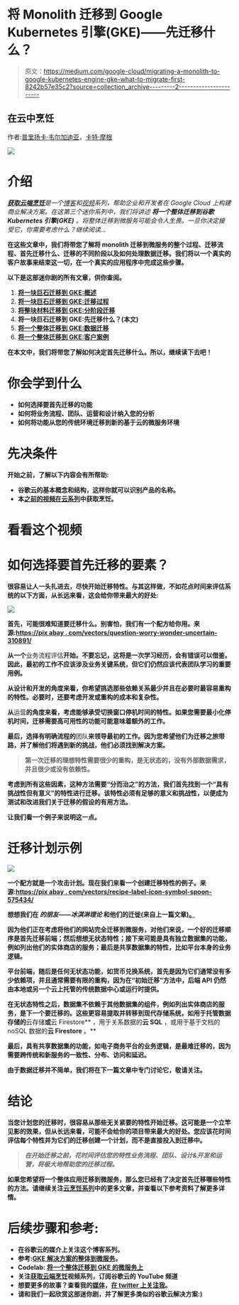 # 将 Monolith 迁移到 Google Kubernetes 引擎(GKE)——先迁移什么？

> 原文：<https://medium.com/google-cloud/migrating-a-monolith-to-google-kubernetes-engine-gke-what-to-migrate-first-8242b57e35c2?source=collection_archive---------2----------------------->

## 在云中烹饪

作者:[普里扬卡·韦尔加迪亚](https://twitter.com/pvergadia)，[卡特·摩根](https://twitter.com/carterthecomic)

![](img/c4bcbde49cdae22ad3e3f5c644ded927.png)

# 介绍

*[***获取云端烹饪***](/@pvergadia/get-cooking-in-cloud-an-introduction-5b3b90de534e)*是一个[博客](/@pvergadia/get-cooking-in-cloud-an-introduction-5b3b90de534e)和[视频](https://www.youtube.com/playlist?list=PLIivdWyY5sqIOyeovvRapCjXCZykZMLAe)系列，帮助企业和开发者在 Google Cloud 上构建商业解决方案。在这第三个迷你系列中，我们将讲述 ***将一个整体迁移到谷歌 Kubernetes 引擎(GKE)*** 。将整体迁移到微服务可能会令人生畏。一旦你决定接受它，你需要考虑什么？继续阅读…**

**在这些文章中，我们将带您了解将 monolith 迁移到微服务的整个过程、迁移流程、首先迁移什么、迁移的不同阶段以及如何处理数据迁移。我们将以一个真实的客户故事来结束这一切，在一个真实的应用程序中完成这些步骤。**

**以下是这部迷你剧的所有文章，供你查阅。**

1.  **[将一块巨石迁移到 GKE:概述](/google-cloud/migrating-a-monolith-to-google-kubernetes-engine-an-overview-785f2cbe5c62)**
2.  **[将一块巨石迁移到 GKE:迁移过程](/google-cloud/migrating-a-monolith-to-google-kubernetes-engine-gke-migration-process-2de2f51986a2)**
3.  **[将整块材料迁移到 GKE:分阶段迁移](/google-cloud/migrating-a-monolith-to-google-kubernetes-engine-gke-migrate-in-stages-7286ec26689c)**
4.  **将一块巨石迁移到 GKE:先迁移什么？(本文)**
5.  **[将一个整体迁移到 GKE:数据迁移](/google-cloud/migrating-a-monolith-to-google-kubernetes-engine-gke-data-migration-ef8ebccef6b0)**
6.  **[将一个整体迁移到 GKE:客户案例](/google-cloud/migrating-a-monolith-to-google-kubernetes-engine-gke-customer-story-c35c320325eb)**

**在本文中，我们将带您了解如何决定首先迁移什么。所以，继续读下去吧！**

# **你会学到什么**

*   **如何选择要首先迁移的功能**
*   **如何将业务流程、团队、运营和设计纳入您的分析**
*   **如何将功能从您的传统环境迁移到新的基于云的微服务环境**

# **先决条件**

**开始之前，了解以下内容会有所帮助:**

*   **谷歌云的基本概念和结构，这样你就可以识别产品的名称。**
*   **本[之前的视频在云系列](/@pvergadia/get-cooking-in-cloud-an-introduction-5b3b90de534e)中获取烹饪。**

# **看看这个视频**

# **如何选择要首先迁移的要素？**

**很容易让人一头扎进去，尽快开始迁移特性。与其这样做，不如花点时间来评估系统的以下方面，从长远来看，这会给你带来最大的好处:**

**![](img/072d1498a87e70af3944e155571fcfea.png)**

**首先，可能很难知道要迁移什么。别害怕，我们有一个配方给你用。来源:[https://pix abay . com/vectors/question-worry-wonder-uncertain-310891/](https://pixabay.com/vectors/question-worry-wonder-unsure-310891/)**

**从一个**业务流程评估**开始。不要忘记，这将是一次学习经历，会有错误可以借鉴。因此，最初的工作不应该涉及业务关键系统，但它们仍然应该代表团队学习的重要用例。**

**从设计和开发的角度来看，你希望挑选那些依赖关系最少并且在必要时最容易重构的特性。必要时，还要考虑开发或重构的成本和复杂性。**

**从**运营**的角度来看，考虑能够承受切换窗口停机时间的特性。如果您需要最小化停机时间，迁移需要高可用性的功能可能意味着额外的工作。**

**最后，选择有明确流程的**团队**来领导最初的工作。因为您希望他们为迁移之旅带路，并了解他们将遇到新的挑战，他们必须找到解决方案。**

> **第一次迁移的理想特性需要很少的重构，是无状态的，没有外部数据需求，并且很少或没有依赖性。**

**考虑到所有这些因素，这种方法需要“分而治之”的方法，我们首先找到一个“具有挑战性但有意义”的特性进行迁移。该特性必须有足够的意义和挑战性，以便成为测试和改进我们关于迁移的假设的有用方法。**

**让我们看一个例子来说明这一点。**

# **迁移计划示例**

**![](img/10d0966da23e8d097be418cc2cc57728.png)**

**一个配方就是一个攻击计划。现在我们来看一个创建迁移特性的例子。来源:[https://pix abay . com/vectors/recipe-label-icon-symbol-spoon-575434/](https://pixabay.com/vectors/recipe-label-icon-symbol-spoon-575434/)**

**想想我们在 ***的朋友——冰淇淋理论*** 和他们的迁徙(来自上一篇文章[)。](/google-cloud/migrating-a-monolith-to-google-kubernetes-engine-gke-migrate-in-stages-7286ec26689c)**

**因为他们正在考虑将他们的网站完全迁移到微服务，对他们来说，一个好的迁移顺序是首先迁移前端；然后想想无状态特性；接下来可能是具有独立数据集的功能，例如列出他们的实体商店的服务；最后是共享数据集的特性，比如平台本身的业务逻辑。**

**平台前端，随后是任何无状态功能，如货币兑换系统，首先是因为它们通常没有多少依赖项，并且通常需要有限的重构，因为在“初始迁移”方法中，后端 API 仍然由本地或另一个云上托管的传统数据中心或运行时提供。**

**在无状态特性之后，数据集不依赖于其他数据集的组件，例如列出实体商店的服务，是下一个要迁移的。这些更容易提取并转移到现代存储系统，如用于托管数据存储的**云存储**或**云 Firestore** ，用于关系数据的**云 SQL** ，或用于基于文档的 noSQL 数据的**云 Firestore** 。**

**最后，具有共享数据集的功能，如电子商务平台的业务逻辑，是最难迁移的，因为需要跨传统和新服务的一致性、分布、访问和延迟。**

**由于数据迁移并不简单，我们将在下一篇文章中专门讨论它，敬请关注。**

# **结论**

**当您计划您的迁移时，很容易从那些无关紧要的特性开始迁移。这可能是一个立竿见影的效果，但从长远来看，可能不会给你的项目带来最大的好处。您应该花时间评估每个特性并为它们的迁移创建一个计划，而不是直接投入到迁移中。**

> ***在开始迁移之前，花时间评估您的特性业务流程、团队、设计&开发和运营，将极大地帮助您的迁移过程。***

**如果您希望将一个整体应用迁移到微服务，那么您已经有了决定首先迁移哪些特性的方法。请继续关注[云烹饪系列](/@pvergadia/get-cooking-in-cloud-an-introduction-5b3b90de534e)中的更多文章，并查看以下参考资料了解更多详情。**

# **后续步骤和参考:**

*   **在谷歌云的媒介上关注这个博客系列。**
*   **参考:[GKE 解决方案的整体到微服务](https://cloud.google.com/solutions/migrating-a-monolithic-app-to-microservices-gke)。**
*   **Codelab: [将一个整体迁移到 GKE 的微服务上](https://codelabs.developers.google.com/codelabs/cloud-monolith-to-microservices-gke/#0)**
*   **关注[获取云端烹饪](https://www.youtube.com/watch?v=pxp7uYUjH_M)视频系列，订阅谷歌云的 YouTube 频道**
*   **想要更多的故事？查看我的[媒体](/@pvergadia/)，[在 twitter 上关注我](https://twitter.com/pvergadia)。**
*   **请和我们一起欣赏这部迷你剧，并了解更多类似的谷歌云解决方案:)**